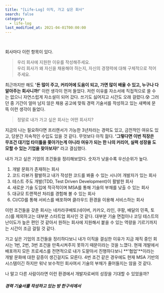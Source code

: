 ```yaml
---
title: "[Life-Log] 이직, 가고 싶은 회사"
search: false
category:
  - life-log
last_modified_at: 2021-04-01T00:00:00
---
```


<br>

회사마다 이런 항목이 있다. 

> 우리 회사에 지원한 이유를 작성해주세요.<br>
> 우리 회사가 왜 자신을 채용해야 하는지, 자신의 경쟁력에 대해 구체적으로 적어 주세요.

최근까지만 해도 **'돈 많이 주고, 커리어에 도움이 되고, 가면 많이 배울 수 있고, 누구나 다 알아주는 회사니까!'** 이런 생각이 먼저 들었다. 
저런 이유를 자소서에 직접적으로 쓸 수는 없으니 자연스럽게 자소설이 되어 갔다. 
쓰기도 싫어지고 시간도 오래 걸렸다.😰 
그러던 중 기간이 얼마 남지 않은 채용 공고에 맞춰 경력 기술서를 작성하고 있는 새벽에 문뜩 이런 생각이 들었다. 

> 정말로 내가 가고 싶은 회사는 어떤 회사지?

지금의 나는 필요하다면 프리랜서가 가능한 3년차라는 경력도 있고, 금전적인 여유도 있고, 당분간 지속적인 수입도 있을 것 같다. 
무엇보다 아직 젊다. 
**'그렇다면 이번 직장은 무조건 대기업 타이틀을 쫒아가는게 아니라 여유가 되는 한 나의 커리어, 실력 성장을 도모할 수 있는 기업을 찾아보자!'** 라고 결심했다.

내가 가고 싶은 기업의 조건들을 정리해보았다. 숫자가 낮을수록 우선순위가 높다.
1. 개발 문화가 존재하는 회사
1. 코드 리뷰가 활발하고 내가 작성한 코드를 봐줄 수 있는 시니어 개발자가 있는 회사
1. 테스트 주도 개발(TDD, Test Driven Development)이 활발한 회사
1. 새로운 기술 도입에 적극적이며 MSA를 통해 기술의 부채를 낮출 수 있는 회사
1. 대규모 트랜잭션 처리를 경험해 볼 수 있는 회사
1. CI/CD를 통해 서비스를 배포하며 클라우드 환경을 이용해 서비스하는 회사

이런 조건들을 갖춘 회사는 네카라쿠배토(네이버, 카카오, 라인, 쿠팡, 배달의 민족, 토스)를 제외하고는 대부분 스타트업 회사인 것 같다. 
대부분 기술 면접이나 코딩 테스트의 난이도가 높은 편인 것 같아서 원하는 회사에 지원해서 붙을 수 있는 역량을 기르기까지는 시간이 조금 걸릴 것 같다. 

가고 싶은 기업의 조건들을 정리하다보니 내가 이직을 결심한 이유가 지금 재직 중인 회사는 1번, 2번, 3번 조건을 만족시켜주지 못하기 때문이라는 것을 느꼈다. 
현재 개발에서 배포까지 모든 프로세스를 전면적으로 내가 도맡아서 진행하다보니 **'협업'**이라는 개발 문화에 대한 갈증이 생긴걸지도 모른다. 
4번 조건 같은 경우에도 현재 MSA 기반의 시스템이긴 하지만 워낙 보수적인 회사여서 기술의 부채가 줄어들지는 않을 것 같다. 

나 말고 다른 사람이라면 이런 환경에서 개발자로써의 성장을 기대할 수 있었을까? 

##### 경력 기술서를 작성하고 있는 방 한구석에서
